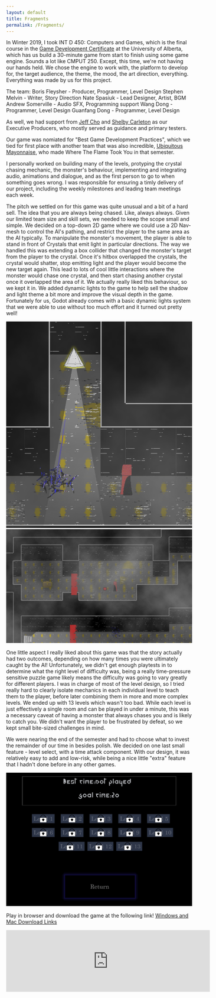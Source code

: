 ```yaml
---
layout: default
title: Fragments
permalink: /Fragments/
---
```


In Winter 2019, I took INT D 450: Computers and Games, which is the final course in the [Game Development Certificate](https://www.ualberta.ca/interdisciplinary-studies/computer-game-development) at the University of Alberta, which has us build a 30-minute game from start to finish using some game engine. Sounds a lot like CMPUT 250. Except, this time, we're not having our hands held. We chose the engine to work with, the platform to develop for, the target audience, the theme, the mood, the art direction, everything. Everything was made by us for this project.

The team:
Boris Fleysher - Producer, Programmer, Level Design
Stephen Melvin - Writer, Story Direction
Nate Spasiuk - Lead Designer, Artist, BGM
Andrew Somerville - Audio SFX, Programming support
Wang Dong - Programmer, Level Design
Guanfang Dong - Programmer, Level Design

As well, we had support from [Jeff Cho](jeffcho.com) and [Shelby Carleton](https://twitter.com/bdotexe?lang=en) as our Executive Producers, who mostly served as guidance and primary testers.

Our game was nomiated for "Best Game Development Practices", which we tied for first place with another team that was also incredible, [Ubiquitous Mayonnaise](https://itch.io/profile/ubiquitous-mayonnaise), who made Where The Flame Took You in that semester.
 
I personally worked on building many of the levels, protyping the crystal chasing mechanic, the monster's behaviour, implementing and integrating audio, animations and dialogue, and as the first person to go to when something goes wrong. I was responsible for ensuring a timly delivery of our project, including the weekly milestones and leading team meetings each week.

The pitch we settled on for this game was quite unusual and a bit of a hard sell. The idea that you are always being chased. Like, always always. Given our limited team size and skill sets, we needed to keep the scope small and simple. We decided on a top-down 2D game where we could use a 2D Nav-mesh to control the AI's pathing, and restrict the player to the same area as the AI typically. To manipulate the monster's movement, the player is able to stand in front of Crystals that emit light in particular directions. The way we handled this was extending a box collider that changed the monster's target from the player to the crystal. Once it's hitbox overlapped the crystals, the crystal would shatter, stop emitting light and the player would become the new target again. This lead to lots of cool little interactions where the monster would chase one crystal, and then start chasing another crystal once it overlapped the area of it. We actually really liked this behaviour, so we kept it in. We added dynamic lights to the game to help sell the shadow and light theme a bit more and improve the visual depth in the game. Fortunately for us, Godot already comes with a basic dynamic lights system that we were able to use without too much effort and it turned out pretty well!

![FragmentsTreasure.PNG](/assets/FragmentsChasingTheLight.PNG)
![FragmentsTreasure.PNG](/assets/FragmentsTreasure.PNG)

One little aspect I really liked about this game was that the story actually had two outcomes, depending on how many times you were ultimately caught by the AI! Unfortunately, we didn't get enough playtests in to determine what the right level of difficulty was, being a really time-pressure sensitive puzzle game likely means the difficulty was going to vary greatly for different players. I was in charge of most of the level design, so I tried really hard to clearly isolate mechanics in each individual level to teach them to the player, before later combining them in more and more complex levels. We ended up with 13 levels which wasn't too bad. While each level is just effectively a single room and can be played in under a minute, this was a necessary caveat of having a monster that always chases you and is likely to catch you. We didn't want the player to be frustrated by defeat, so we kept small bite-sized challenges in mind.

We were nearing the end of the semester and had to choose what to invest the remainder of our time in besides polish. We decided on one last small feature - level select, with a time attack component. With our design, it was relatively easy to add and low-risk, while being a nice little "extra" feature that I hadn't done before in any other games.

![FragmentsLevelSelect](/assets/FragmentsLevelSelect.PNG)

Play in browser and download the game at the following link!
[Windows and Mac Download Links](https://struckdown.itch.io/fragments)

<iframe src="https://itch.io/embed/406800" width="552" height="167" frameborder="0"><a href="https://struckdown.itch.io/fragments">Fragments by Struckdown</a></iframe>
